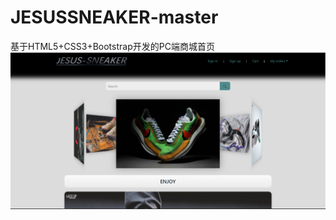 # JESUSSNEAKER-master
基于HTML5+CSS3+Bootstrap开发的PC端商城首页
![image](https://github.com/jesusfung/JESUSSNEAKER-master/blob/master/images/pic1.PNG)

